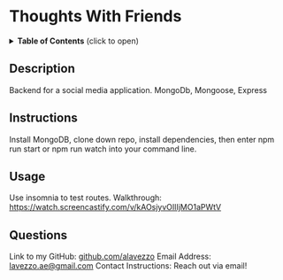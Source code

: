 # Thoughts With Friends

  <details>
<summary><b>Table of Contents</b> (click to open)</summary>
<!-- MarkdownTOC -->

1. [Description:](#description)
1. [Instructions:](#instructions)
1. [Usage:](#usage)



1. [Questions:](#questions)

<!-- /MarkdownTOC -->
</details>

  
  ## Description
  Backend for a social media application. MongoDb, Mongoose, Express
  ## Instructions
  Install MongoDB, clone down repo, install dependencies, then enter npm run start or npm run watch into your command line.
  ## Usage
  Use insomnia to test routes. Walkthrough: https://watch.screencastify.com/v/kAOsjyvOIlIjMO1aPWtV
  
  
  ## Questions 
  Link to my GitHub: [github.com/alavezzo](https://github.com/alavezzo)
  Email Address: lavezzo.ae@gmail.com
  Contact Instructions: Reach out via email!
